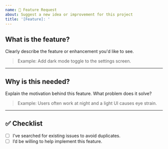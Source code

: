 ```yaml
---
name: 🚀 Feature Request
about: Suggest a new idea or improvement for this project
title: '[Feature]: '
---
```


## What is the feature?

Clearly describe the feature or enhancement you'd like to see.

> Example: Add dark mode toggle to the settings screen.

---

## Why is this needed?

Explain the motivation behind this feature. What problem does it solve?

> Example: Users often work at night and a light UI causes eye strain.

---

## ✅ Checklist

- [ ] I’ve searched for existing issues to avoid duplicates.
- [ ] I’d be willing to help implement this feature.

